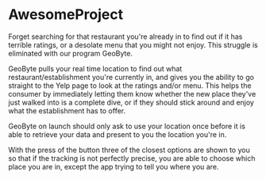 # AwesomeProject
Forget searching for that restaurant you're already in to find out if it has terrible ratings, or a desolate menu that you might not enjoy.  This struggle is eliminated with our program GeoByte.

GeoByte pulls your real time location to find out what restaurant/establishment you're currently in, and gives you the ability to go straight to the Yelp page to look at the ratings and/or menu.  This helps the consumer by immediately letting them know whether the new place they've just walked into is a complete dive, or if they should stick around and enjoy what the establishment has to offer.

GeoByte on launch should only ask to use your location once before it is able to retrieve your data and present to you the location you're in.

With the press of the button three of the closest options are shown to you so that if the tracking is not perfectly precise, you are able to choose which place you are in, except the app trying to tell you where you are.
